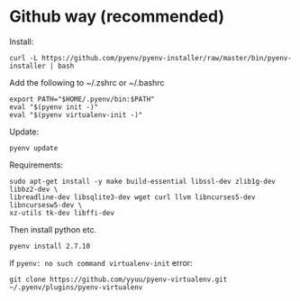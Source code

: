 # Github way (recommended)

Install:  

```
curl -L https://github.com/pyenv/pyenv-installer/raw/master/bin/pyenv-installer | bash
```
 
Add the following to ~/.zshrc or ~/.bashrc

```
export PATH="$HOME/.pyenv/bin:$PATH"
eval "$(pyenv init -)"
eval "$(pyenv virtualenv-init -)"
```

Update: 

```
pyenv update  
```

Requirements:

```
sudo apt-get install -y make build-essential libssl-dev zlib1g-dev libbz2-dev \
libreadline-dev libsqlite3-dev wget curl llvm libncurses5-dev libncursesw5-dev \
xz-utils tk-dev libffi-dev
```
Then install python etc. 

```
pyenv install 2.7.10
```

if `pyenv: no such command virtualenv-init` error:

```
git clone https://github.com/yyuu/pyenv-virtualenv.git ~/.pyenv/plugins/pyenv-virtualenv

```
